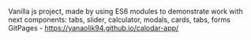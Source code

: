 Vanilla js project, made by using ES6 modules to demonstrate work with next components: tabs, slider, calculator, modals, cards, tabs, forms
GitPages - https://yanaolik94.github.io/calodar-app/
